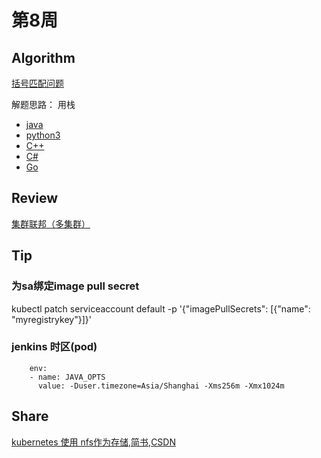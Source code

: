 # 第8周

## Algorithm

[括号匹配问题](../leetcode/8-Valid-Parentheses/Valid-Parentheses.md)

解题思路： 用栈

* [java](../leetcode/8-Valid-Parentheses/Valid-Parentheses.java)
* [python3](../leetcode/8-Valid-Parentheses/Valid-Parentheses.py)
* [C++](../leetcode/8-Valid-Parentheses/Valid-Parentheses.cpp)
* [C#](../leetcode/8-Valid-Parentheses/Valid-Parentheses.cs)
* [Go](../leetcode/8-Valid-Parentheses/Valid-Parentheses.go)

## Review

[集群联邦（多集群）](https://medium.com/condenastengineering/k8s-federation-v2-a-guide-on-how-to-get-started-ec9cc26b1fa7)

## Tip

### 为sa绑定image pull secret

kubectl patch serviceaccount default -p '{"imagePullSecrets": [{"name": "myregistrykey"}]}'

### jenkins 时区(pod)
        env:
        - name: JAVA_OPTS
          value: -Duser.timezone=Asia/Shanghai -Xms256m -Xmx1024m

## Share

[kubernetes 使用 nfs作为存储](http://songjxin.cn/?p=662),[简书](https://www.jianshu.com/p/908d24fef522),[CSDN](https://blog.csdn.net/s7799653/article/details/90167570)
